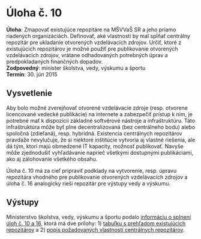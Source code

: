 ﻿# Úloha č. 10

**Úloha**: Zmapovať existujúce repozitáre na MŠVVaŠ SR a jeho priamo riadených organizáciách. Definovať, aké vlastnosti by mal spĺňať centrálny repozitár pre ukladanie otvorených vzdelávacích zdrojov. Určiť, ktoré z existujúcich repozitárov je možné použiť pre publikovanie otvorených vzdelávacích zdrojov, vrátane odhadovaných potrebných úprav a predpokladaných finančných dopadov.
<br>
**Zodpovedný**: minister školstva, vedy, výskumu a športu
<br>
**Termín**: 30. jún 2015

## Vysvetlenie

Aby bolo možné zverejňovať otvorené vzdelávacie zdroje (resp. otvorene licencované vedecké publikácie) na internete a zabezpečiť prístup k nim, je potrebné mať k dispozícii základné softvérové nástroje a infraštruktúru. Táto infraštruktúra môže byť plne decentralizovaná (bez centrálneho bodu) alebo spoločná (zdieľaná), resp. hybridná. Existencia centrálnych repozitárov pravdaže nevylučuje, že si niektoré inštitúcie vytvoria aj vlastné riešenia, ale dá tým, ktorí majú obmedzené IT kapacity, možnosť publikovať. Navyše môže zjednodušiť vyhľadávanie naprieč všetkými dostupnými publikáciami, ako aj zálohovanie všetkého obsahu.

Úloha č. 10 má za cieľ pripraviť podklady na vytvorenie, resp. úpravu repozitára vhodného pre publikovanie otvorených vzdelávacích zdrojov a úloha č. 16 analogicky rieši repozitár pre výstupy vedy a výskumu.

## Výstupy

Ministerstvo školstva, vedy, výskumu a športu podalo [informáciu o splnení úloh č. 10 a 16](msvvas-10+16-list.pdf), ktorá má dve prílohy: 1) [tabuľku s prehľadom existujúcich repozitárov](msvvas-10+16-priloha1.xlsx) a 2) [popis požadovaných vlastností centrálnych repozitárov](msvvas-10+16-priloha2.pdf).
